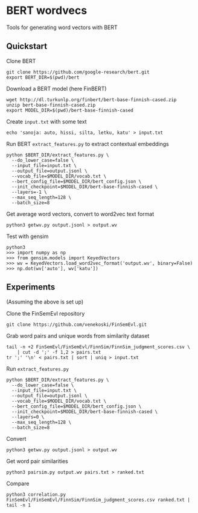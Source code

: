 # BERT wordvecs

Tools for generating word vectors with BERT

## Quickstart

Clone BERT

```
git clone https://github.com/google-research/bert.git
export BERT_DIR=$(pwd)/bert
```

Download a BERT model (here FinBERT)

```
wget http://dl.turkunlp.org/finbert/bert-base-finnish-cased.zip
unzip bert-base-finnish-cased.zip 
export MODEL_DIR=$(pwd)/bert-base-finnish-cased
```

Create `input.txt` with some text

```
echo 'sanoja: auto, hissi, silta, letku, katu' > input.txt
```

Run BERT `extract_features.py` to extract contextual embeddings

```
python $BERT_DIR/extract_features.py \
  --do_lower_case=false \
  --input_file=input.txt \
  --output_file=output.jsonl \
  --vocab_file=$MODEL_DIR/vocab.txt \
  --bert_config_file=$MODEL_DIR/bert_config.json \
  --init_checkpoint=$MODEL_DIR/bert-base-finnish-cased \
  --layers=-1 \
  --max_seq_length=128 \
  --batch_size=8
```

Get average word vectors, convert to word2vec text format

```
python3 getwv.py output.jsonl > output.wv
```

Test with gensim

```
python3
>>> import numpy as np
>>> from gensim.models import KeyedVectors
>>> wv = KeyedVectors.load_word2vec_format('output.wv', binary=False)
>>> np.dot(wv['auto'], wv['katu'])
```

## Experiments

(Assuming the above is set up)

Clone the FinSemEvl repository

```
git clone https://github.com/venekoski/FinSemEvl.git
```

Grab word pairs and unique words from similarity dataset

```
tail -n +2 FinSemEvl/FinSemEvl/FinnSim/FinnSim_judgment_scores.csv \
    | cut -d ';' -f 1,2 > pairs.txt
tr ';' '\n' < pairs.txt | sort | uniq > input.txt
```

Run `extract_features.py`

```
python $BERT_DIR/extract_features.py \
  --do_lower_case=false \
  --input_file=input.txt \
  --output_file=output.jsonl \
  --vocab_file=$MODEL_DIR/vocab.txt \
  --bert_config_file=$MODEL_DIR/bert_config.json \
  --init_checkpoint=$MODEL_DIR/bert-base-finnish-cased \
  --layers=0 \
  --max_seq_length=128 \
  --batch_size=8
```

Convert

```
python3 getwv.py output.jsonl > output.wv
```

Get word pair similarities

```
python3 pairsim.py output.wv pairs.txt > ranked.txt
```

Compare

```
python3 correlation.py FinSemEvl/FinSemEvl/FinnSim/FinnSim_judgment_scores.csv ranked.txt | tail -n 1
```

